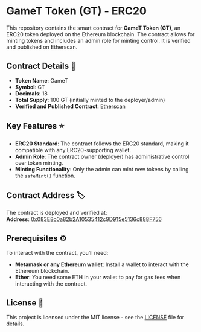 # GameT Token (GT) - ERC20

This repository contains the smart contract for **GameT Token (GT)**, an ERC20 token deployed on the Ethereum blockchain. The contract allows for minting tokens and includes an admin role for minting control. It is verified and published on Etherscan.

## Contract Details 📜
- **Token Name**: GameT
- **Symbol**: GT
- **Decimals**: 18
- **Total Supply**: 100 GT (initially minted to the deployer/admin)
- **Verified and Published Contract**: [Etherscan](https://sepolia.etherscan.io/address/0x083e8c0a82b2a10535412c9d915e5136c888f756#code)

## Key Features ⭐
- **ERC20 Standard**: The contract follows the ERC20 standard, making it compatible with any ERC20-supporting wallet.
- **Admin Role**: The contract owner (deployer) has administrative control over token minting.
- **Minting Functionality**: Only the admin can mint new tokens by calling the `safeMint()` function.

## Contract Address 🏷️
The contract is deployed and verified at:  
**Address**: [0x083E8c0a82b2A10535412c9D915e5136c888F756](https://sepolia.etherscan.io/address/0x083e8c0a82b2a10535412c9d915e5136c888f756#code)

## Prerequisites ⚙️

To interact with the contract, you’ll need:

- **Metamask or any Ethereum wallet**: Install a wallet to interact with the Ethereum blockchain.
- **Ether**: You need some ETH in your wallet to pay for gas fees when interacting with the contract.

## License 📜

This project is licensed under the MIT license - see the [LICENSE](LICENSE) file for details.
